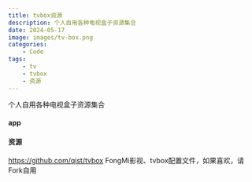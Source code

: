 ```yaml
---
title: tvbox资源
description: 个人自用各种电视盒子资源集合
date: 2024-05-17
image: images/tv-box.png
categories:
    - Code
tags: 
    - tv
    - tvbox
    - 资源
---
```


个人自用各种电视盒子资源集合
#### app

#### 资源
https://github.com/qist/tvbox
FongMi影视、tvbox配置文件，如果喜欢，请Fork自用
